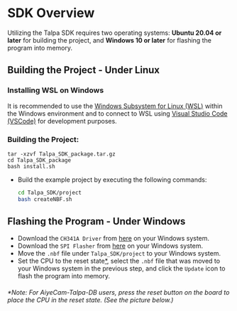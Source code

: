 # SDK Overview

Utilizing the Talpa SDK requires two operating systems: **Ubuntu 20.04 or later** for building the project, and **Windows 10 or later** for flashing the program into memory.

## Building the Project - Under Linux

### Installing WSL on Windows
It is recommended to use the [Windows Subsystem for Linux (WSL)]() within the Windows environment and to connect to WSL using [Visual Studio Code (VSCode)](https://code.visualstudio.com/) for development purposes.

### Building the Project:
    
    tar -xzvf Talpa_SDK_package.tar.gz
    cd Talpa_SDK_package
    bash install.sh

- Build the example project by executing the following commands:
    ```bash
    cd Talpa_SDK/project
    bash createNBF.sh
    ```

## Flashing the Program - Under Windows

- Download the `CH341A Driver` from [here]() on your Windows system.
- Download the `SPI Flasher` from [here]() on your Windows system.
- Move the `.nbf` file under `Talpa_SDK/project` to your Windows system.
- Set the CPU to the reset state[*](#note-for-aiyecam-talpa-db-users-simply-press-the-reset-button-on-the-board-see-picture-below), select the `.nbf` file that was moved to your Windows system in the previous step, and click the `Update` icon to flash the program into memory.


###### *Note: For AiyeCam-Talpa-DB users, press the reset button on the board to place the CPU in the reset state. (See the picture below.)
